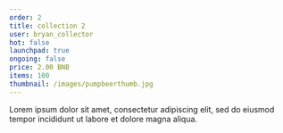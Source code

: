 ```yaml
---
order: 2
title: collection 2
user: bryan_collector
hot: false
launchpad: true
ongoing: false
price: 2.00 BNB
items: 100
thumbnail: /images/pumpbeerthumb.jpg
---
```

Lorem ipsum dolor sit amet, consectetur adipiscing elit, sed do eiusmod tempor incididunt ut labore et dolore magna aliqua.